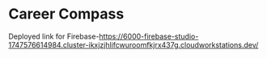 # Career Compass
Deployed link for Firebase-https://6000-firebase-studio-1747576614984.cluster-ikxjzjhlifcwuroomfkjrx437g.cloudworkstations.dev/
